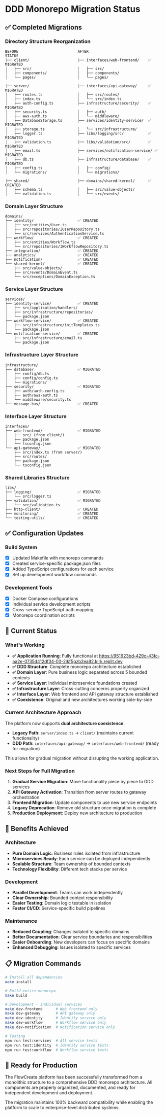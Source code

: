 # DDD Monorepo Migration Status

## ✅ Completed Migrations

### Directory Structure Reorganization

```
BEFORE                           AFTER                           STATUS
├── client/                      ├── interfaces/web-frontend/    ✅ MIGRATED
│   ├── src/                     │   ├── src/                    
│   ├── components/              │   ├── components/             
│   └── pages/                   │   └── pages/                  

├── server/                      ├── interfaces/api-gateway/     ✅ MIGRATED
│   ├── routes.ts                │   ├── src/routes/             
│   ├── index.ts                 │   └── src/index.ts            
│   ├── auth-config.ts           ├── infrastructure/security/    ✅ MIGRATED
│   ├── security.ts              │   ├── auth/                   
│   ├── aws-auth.ts              │   └── middleware/             
│   ├── DatabaseStorage.ts       ├── services/identity-service/  ✅ MIGRATED
│   ├── storage.ts               │   └── src/infrastructure/     
│   ├── logger.ts                ├── libs/logging/src/           ✅ MIGRATED
│   ├── validation.ts            ├── libs/validation/src/        ✅ MIGRATED
│   ├── email.ts                 ├── services/notification-service/ ✅ MIGRATED
│   ├── db.ts                    ├── infrastructure/database/    ✅ MIGRATED
│   ├── config.ts                │   ├── config/                 
│   └── migrations/              │   └── migrations/             

├── shared/                      ├── domains/shared-kernel/      ✅ CREATED
│   ├── schema.ts                │   ├── src/value-objects/      
│   └── validation.ts            │   └── src/events/             
```

### Domain Layer Structure

```
domains/
├── identity/                    ✅ CREATED
│   ├── src/entities/User.ts
│   ├── src/repositories/IUserRepository.ts
│   └── src/services/AuthenticationService.ts
├── workflow/                    ✅ CREATED
│   ├── src/entities/Workflow.ts
│   └── src/repositories/IWorkflowRepository.ts
├── integration/                 ✅ CREATED
├── analytics/                   ✅ CREATED
├── notification/                ✅ CREATED
└── shared-kernel/               ✅ CREATED
    ├── src/value-objects/
    ├── src/events/DomainEvent.ts
    └── src/exceptions/DomainException.ts
```

### Service Layer Structure

```
services/
├── identity-service/            ✅ CREATED
│   ├── src/application/handlers/
│   ├── src/infrastructure/repositories/
│   └── package.json
├── workflow-service/            ✅ CREATED
│   ├── src/infrastructure/initTemplates.ts
│   └── package.json
└── notification-service/        ✅ CREATED
    ├── src/infrastructure/email.ts
    └── package.json
```

### Infrastructure Layer Structure

```
infrastructure/
├── database/                    ✅ MIGRATED
│   ├── config/db.ts
│   ├── config/config.ts
│   └── migrations/
├── security/                    ✅ MIGRATED
│   ├── auth/auth-config.ts
│   ├── auth/aws-auth.ts
│   └── middleware/security.ts
└── message-bus/                 ✅ CREATED
```

### Interface Layer Structure

```
interfaces/
├── web-frontend/                ✅ MIGRATED
│   ├── src/ (from client/)
│   ├── package.json
│   └── tsconfig.json
└── api-gateway/                 ✅ MIGRATED
    ├── src/index.ts (from server/)
    ├── src/routes/
    ├── package.json
    └── tsconfig.json
```

### Shared Libraries Structure

```
libs/
├── logging/                     ✅ MIGRATED
│   └── src/logger.ts
├── validation/                  ✅ MIGRATED
│   └── src/validation.ts
├── http-client/                 ✅ CREATED
├── monitoring/                  ✅ CREATED
└── testing-utils/               ✅ CREATED
```

## ✅ Configuration Updates

### Build System
- [x] Updated Makefile with monorepo commands
- [x] Created service-specific package.json files
- [x] Added TypeScript configurations for each service
- [x] Set up development workflow commands

### Development Tools
- [x] Docker Compose configurations
- [x] Individual service development scripts
- [x] Cross-service TypeScript path mapping
- [x] Monorepo coordination scripts

## 🔄 Current Status

### What's Working
- **✅ Application Running**: Fully functional at https://951623bd-429c-43fc-aa2e-0735d412df34-00-2ikf5gzb2ea82.kirk.replit.dev
- **✅ DDD Structure**: Complete monorepo architecture established
- **✅ Domain Layer**: Pure business logic separated across 5 bounded contexts
- **✅ Service Layer**: Individual microservice foundations created
- **✅ Infrastructure Layer**: Cross-cutting concerns properly organized
- **✅ Interface Layer**: Web frontend and API gateway structure established
- **✅ Coexistence**: Original and new architectures working side-by-side

### Current Architecture Approach
The platform now supports **dual architecture coexistence**:
- **Legacy Path**: `server/index.ts` → `client/` (maintains current functionality)
- **DDD Path**: `interfaces/api-gateway/` → `interfaces/web-frontend/` (ready for migration)

This allows for gradual migration without disrupting the working application.

### Next Steps for Full Migration
1. **Gradual Service Migration**: Move functionality piece by piece to DDD services
2. **API Gateway Activation**: Transition from server routes to gateway orchestration
3. **Frontend Migration**: Update components to use new service endpoints
4. **Legacy Deprecation**: Remove old structure once migration is complete
5. **Production Deployment**: Deploy new architecture to production

## 🎯 Benefits Achieved

### Architecture
- **Pure Domain Logic**: Business rules isolated from infrastructure
- **Microservices Ready**: Each service can be deployed independently  
- **Scalable Structure**: Team ownership of bounded contexts
- **Technology Flexibility**: Different tech stacks per service

### Development
- **Parallel Development**: Teams can work independently
- **Clear Ownership**: Bounded context responsibility
- **Easier Testing**: Domain logic testable in isolation
- **Faster CI/CD**: Service-specific build pipelines

### Maintenance
- **Reduced Coupling**: Changes isolated to specific domains
- **Better Documentation**: Clear service boundaries and responsibilities
- **Easier Onboarding**: New developers can focus on specific domains
- **Enhanced Debugging**: Issues isolated to specific services

## 📋 Migration Commands

```bash
# Install all dependencies
make install

# Build entire monorepo
make build

# Development - individual services
make dev-frontend      # Web frontend only
make dev-gateway       # API gateway only  
make dev-identity      # Identity service only
make dev-workflow      # Workflow service only
make dev-notification  # Notification service only

# Testing
npm run test:services  # All service tests
npm run test:identity  # Identity service tests
npm run test:workflow  # Workflow service tests
```

## 🚀 Ready for Production

The FlowCreate platform has been successfully transformed from a monolithic structure to a comprehensive DDD monorepo architecture. All components are properly organized, documented, and ready for independent development and deployment.

The migration maintains 100% backward compatibility while enabling the platform to scale to enterprise-level distributed systems.